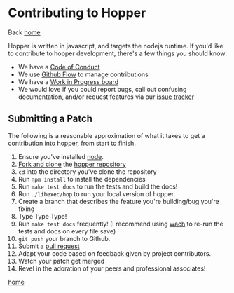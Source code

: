 # Contributing to Hopper
Back [home](./index.md)

Hopper is written in javascript, and targets the nodejs runtime. If you'd like
to contribute to hopper development, there's a few things you should know:

* We have a [Code of Conduct](./CODE_OF_CONDUCT.md)
* We use [Github Flow](https://guides.github.com/introduction/flow/index.html)
  to manage contributions
* We have a [Work in Progress board](https://waffle.io/zincmade/hopper)
* We would love if you could report bugs, call out confusing documentation,
  and/or request features via our [issue
  tracker](./https://github.com/zincmade/hopper/issues)

## Submitting a Patch
The following is a reasonable approximation of what it takes to get a
contribution into hopper, from start to finish.

1. Ensure you've installed [node](http://nodejs.org).
2. [Fork and clone](https://guides.github.com/activities/forking/) the [hopper
   repository](http://github.com/zincmade/hopper)
3. `cd` into the directory you've clone the repository
4. Run `npm install` to install the dependencies
5. Run `make test docs` to run the tests and build the docs!
6. Run `./libexec/hop` to run your local version of hopper.
7. Create a branch that describes the feature you're building/bug you're fixing
8. Type Type Type!
9. Run `make test docs` frequently! (I recommend using
   [wach](https://github.com/quackingduck/wach) to re-run the tests and docs on
   every file save)
10. `git push` your branch to Github.
11. Submit a [pull
    request](https://help.github.com/articles/creating-a-pull-request/)
12. Adapt your code based on feedback given by project contributors.
13. Watch your patch get merged
14. Revel in the adoration of your peers and professional associates!

[home](./index.md)

